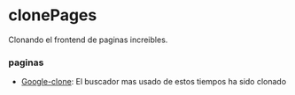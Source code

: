 # clonePages
Clonando el frontend de paginas increibles.

### paginas

+ [Google-clone](https://clone-pages-google.now.sh/): El buscador mas usado de estos tiempos ha sido clonado
